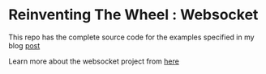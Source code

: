# Reinventing The Wheel : Websocket

This repo has the complete source code for the examples specified in my blog [post](https://ajsqr.dev/blog/implementing-websocket-handshake/)

Learn more about the websocket project from [here](https://ajsqr.dev/tags/websocket/)
